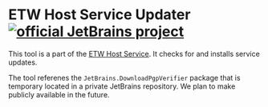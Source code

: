 # ETW Host Service Updater [![official JetBrains project](https://jb.gg/badges/official.svg)](https://confluence.jetbrains.com/display/ALL/JetBrains+on+GitHub)

This tool is a part of the [ETW Host Service](https://www.jetbrains.com/profiler/etw/). It checks for and installs service updates.

The tool referenes the `JetBrains.DownloadPgpVerifier` package that is temporary located in a private JetBrains repository. We plan to make publicly available in the future.